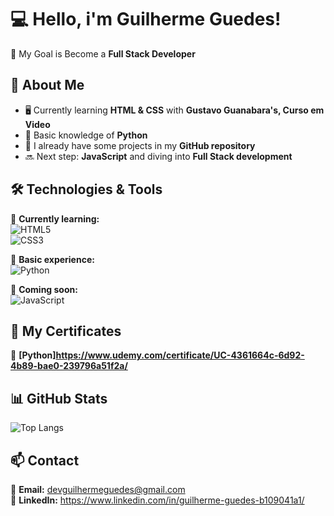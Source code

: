 # 💻 Hello, i'm Guilherme Guedes!

🎯 My Goal is Become a **Full Stack Developer**  

## 🚀 About Me  
- 🖥️ Currently learning **HTML & CSS** with **Gustavo Guanabara's, Curso em Video**  
- 🐍 Basic knowledge of **Python**  
- 📂 I already have some projects in my **GitHub repository**  
- 🔜 Next step: **JavaScript** and diving into **Full Stack development**  

## 🛠️ Technologies & Tools  
📌 **Currently learning:**  
![HTML5](https://img.shields.io/badge/HTML5-E34F26?style=for-the-badge&logo=html5&logoColor=white)  
![CSS3](https://img.shields.io/badge/CSS3-1572B6?style=for-the-badge&logo=css3&logoColor=white)  

📌 **Basic experience:**  
![Python](https://img.shields.io/badge/Python-3776AB?style=for-the-badge&logo=python&logoColor=white)  

📌 **Coming soon:**  
![JavaScript](https://img.shields.io/badge/JavaScript-F7DF1E?style=for-the-badge&logo=javascript&logoColor=black)  

## 📜 My Certificates    
📌 **[Python]https://www.udemy.com/certificate/UC-4361664c-6d92-4b89-bae0-239796a51f2a/**   

## 📊 GitHub Stats  
![Top Langs](https://github-readme-stats.vercel.app/api/top-langs/?username=GuilhermeGuedes1&layout=compact&theme=radical)  

## 📫 Contact  
📩 **Email:** devguilhermeguedes@gmail.com  
🔗 **LinkedIn:** https://www.linkedin.com/in/guilherme-guedes-b109041a1/ 

